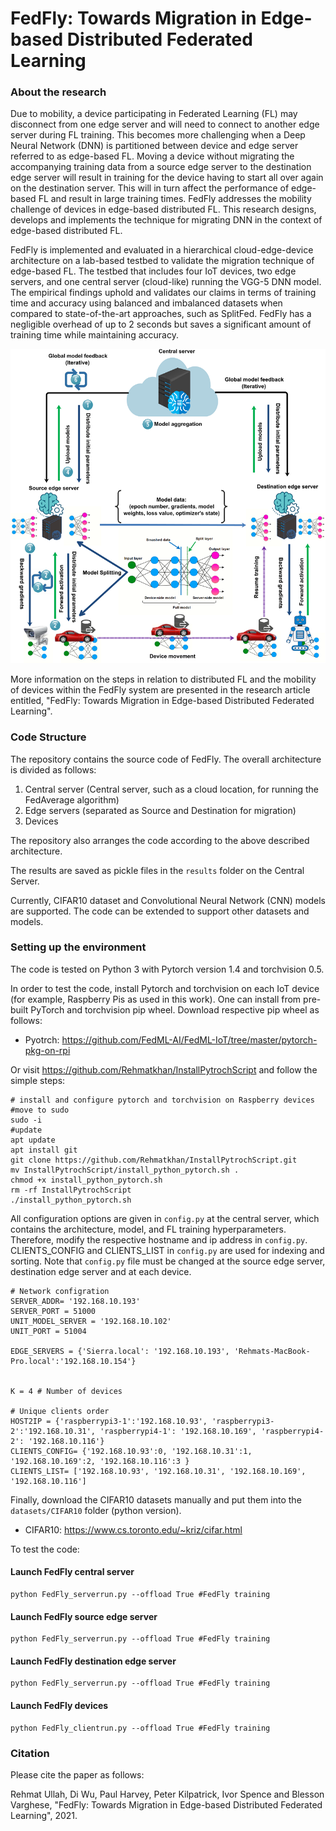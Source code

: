 

# FedFly: Towards Migration in Edge-based Distributed Federated Learning

### About the research

Due to mobility, a device participating in Federated Learning (FL) may disconnect from one edge server and will need to connect to another edge server during FL training. This becomes more challenging when a Deep Neural Network (DNN) is partitioned between device and edge server referred to as edge-based FL. Moving a device without migrating the accompanying training data from a source edge server to the destination edge server will result in training for the device having to start all over again on the destination server. This will in turn affect the performance of edge-based FL and result in large training times. FedFly addresses the  mobility challenge of devices in edge-based distributed FL. This research designs, develops and implements the technique for migrating DNN in the context of edge-based distributed FL.

FedFly is implemented and evaluated in a hierarchical cloud-edge-device architecture on a lab-based testbed to validate the migration technique of edge-based FL. The testbed that includes four IoT devices, two edge servers, and one central server (cloud-like) running the VGG-5 DNN model. The empirical findings uphold and validates our claims in terms of training time and accuracy using balanced and imbalanced datasets when compared to state-of-the-art approaches, such as SplitFed. FedFly has a negligible overhead of up to 2 seconds but saves a significant amount of training time while maintaining accuracy.

<p align="center">
  <img src="FedFly System.png" alt="FedFly System width="200"/>
</p>

More information on the steps in relation to distributed FL and the mobility of devices within the FedFly system are presented in the research article entitled, "FedFly: Towards Migration in Edge-based Distributed Federated Learning".
                                                             
### Code Structure

The repository contains the source code of FedFly. The overall architecture is divided as follows: 

1) Central server (Central server, such as a cloud location, for running the FedAverage algorithm)
2) Edge servers (separated as Source and Destination for migration)
3) Devices

The repository also arranges the code according to the above described architecture.

The results are saved as pickle files in the `results` folder on the Central Server. 


Currently, CIFAR10 dataset and Convolutional Neural Network (CNN) models are supported. The code can be extended to support other datasets and models.

### Setting up the environment

The code is tested on Python 3 with Pytorch version 1.4 and torchvision 0.5. 

In order to test the code, install Pytorch and torchvision on each IoT device (for example, Raspberry Pis as used in this work). One can install from pre-built PyTorch and torchvision pip wheel. Download respective pip wheel as follows:
- Pyotrch: https://github.com/FedML-AI/FedML-IoT/tree/master/pytorch-pkg-on-rpi

Or visit https://github.com/Rehmatkhan/InstallPytrochScript and follow the simple steps:
```
# install and configure pytorch and torchvision on Raspberry devices
#move to sudo
sudo -i
#update
apt update
apt install git
git clone https://github.com/Rehmatkhan/InstallPytrochScript.git
mv InstallPytrochScript/install_python_pytorch.sh .
chmod +x install_python_pytorch.sh
rm -rf InstallPytrochScript
./install_python_pytorch.sh
```

All configuration options are given in `config.py` at the central server, which contains the architecture, model, and FL training hyperparameters.
Therefore, modify the respective hostname and ip address in `config.py`. CLIENTS_CONFIG and CLIENTS_LIST in `config.py` are used for indexing and sorting.
Note that `config.py` file must be changed at the source edge server, destination edge server and at each device.  



```
# Network configration
SERVER_ADDR= '192.168.10.193'
SERVER_PORT = 51000
UNIT_MODEL_SERVER = '192.168.10.102'
UNIT_PORT = 51004

EDGE_SERVERS = {'Sierra.local': '192.168.10.193', 'Rehmats-MacBook-Pro.local':'192.168.10.154'}


K = 4 # Number of devices

# Unique clients order
HOST2IP = {'raspberrypi3-1':'192.168.10.93', 'raspberrypi3-2':'192.168.10.31', 'raspberrypi4-1': '192.168.10.169', 'raspberrypi4-2': '192.168.10.116'}
CLIENTS_CONFIG= {'192.168.10.93':0, '192.168.10.31':1, '192.168.10.169':2, '192.168.10.116':3 }
CLIENTS_LIST= ['192.168.10.93', '192.168.10.31', '192.168.10.169', '192.168.10.116'] 

```
Finally, download the CIFAR10 datasets manually and put them into the `datasets/CIFAR10` folder (python version). 
- CIFAR10: https://www.cs.toronto.edu/~kriz/cifar.html


To test the code:

#### Launch FedFly central server

```
python FedFly_serverrun.py --offload True #FedFly training
```
#### Launch FedFly source edge server

```
python FedFly_serverrun.py --offload True #FedFly training
```
#### Launch FedFly destination edge server
```
python FedFly_serverrun.py --offload True #FedFly training
```
#### Launch FedFly devices
```
python FedFly_clientrun.py --offload True #FedFly training
```

### Citation

Please cite the paper as follows: 

Rehmat Ullah, Di Wu, Paul Harvey, Peter Kilpatrick, Ivor Spence and Blesson Varghese, "FedFly: Towards Migration in Edge-based Distributed Federated Learning", 2021.

